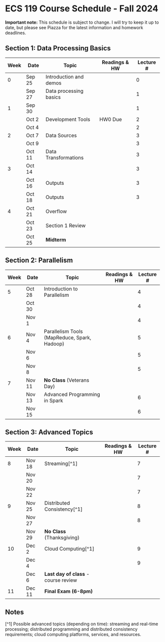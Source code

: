 # ECS 119 Course Schedule - Fall 2024

**Important note:**
This schedule is subject to change.
I will try to keep it up to date, but please see Piazza for the latest information and homework deadlines.

## Section 1: Data Processing Basics

| Week | Date | Topic | Readings & HW | Lecture # |
| --- | --- | --- | --- | --- |
| 0 | Sep 25 | Introduction and demos |  | 0 |
|   | Sep 27 | Data processing basics |  | 1 |
| 1 | Sep 30 |  |  | 1 |
|   | Oct 2  | Development Tools | HW0 Due | 2 |
|   | Oct 4  |  |  | 2 |
| 2 | Oct 7  | Data Sources |  | 3 |
|   | Oct 9  |  |  | 3 |
|   | Oct 11 | Data Transformations |  | 3 |
| 3 | Oct 14 |  |  | 3 |
|   | Oct 16 | Outputs |  | 3 |
|   | Oct 18 | Outputs |  | 3 |
| 4 | Oct 21 | Overflow |  |  |
|   | Oct 23 | Section 1 Review |  |  |
|   | Oct 25 | **Midterm** |  |  |

## Section 2: Parallelism

| Week | Date | Topic | Readings & HW | Lecture # |
| --- | --- | --- | --- | --- |
| 5 | Oct 28 | Introduction to Parallelism |  | 4 |
|   | Oct 30 |  |  | 4 |
|   | Nov 1  |  |  | 4 |
| 6 | Nov 4  | Parallelism Tools (MapReduce, Spark, Hadoop) |  | 5 |
|   | Nov 6  |  |  | 5 |
|   | Nov 8  |  |  | 5 |
| 7 | Nov 11 | **No Class** (Veterans Day) |  |  |
|   | Nov 13 | Advanced Programming in Spark |  | 6 |
|   | Nov 15 |  |  | 6 |

## Section 3: Advanced Topics

| Week | Date | Topic | Readings & HW | Lecture # |
| --- | --- | --- | --- | --- |
| 8 | Nov 18 | Streaming[^1] |  | 7 |
|   | Nov 20 |  |  | 7 |
|   | Nov 22 |  |  | 7 |
| 9 | Nov 25 | Distributed Consistency[^1] |  | 8 |
|   | Nov 27 |  |  | 8 |
|   | Nov 29 | **No Class** (Thanksgiving) |
| 10 | Dec 2 | Cloud Computing[^1] |  | 9 |
|    | Dec 4 |  |  | 9 |
|    | Dec 6 | **Last day of class** - course review |  |  |
| 11 | Dec 11 | **Final Exam (6-8pm)** |  |  |

## Notes

[^1] Possible advanced topics (depending on time):
streaming and real-time processing;
distributed programming and distributed consistency requirements;
cloud computing platforms, services, and resources.
